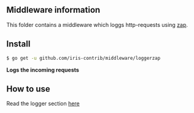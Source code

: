 ## Middleware information

This folder contains a middleware which loggs http-requests using [zap](https://github.com/uber-go/zap).


## Install

```sh
$ go get -u github.com/iris-contrib/middleware/loggerzap
```

**Logs the incoming requests**

## How to use

Read the logger section [here](https://kataras.gitbooks.io/iris/content/logger.html)
